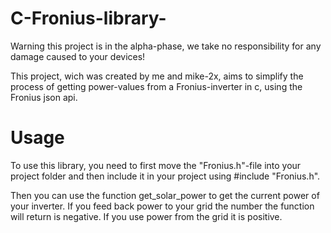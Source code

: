# C-Fronius-library-

Warning this project is in the alpha-phase, we take no responsibility for any damage caused to your devices!

This project, wich was created by me and mike-2x, aims to simplify the process of getting power-values from a Fronius-inverter in c, using the Fronius json api.


# Usage
To use this library, you need to first move the "Fronius.h"-file into your project folder and then include it in your project using #include "Fronius.h".

Then you can use the function get_solar_power to get the current power of your inverter. If you feed back power to your grid the number the function will return is negative. If you use power from the grid it is positive.
